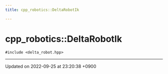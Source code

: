 ```yaml
---
title: cpp_robotics::DeltaRobotIk

---
```


# cpp_robotics::DeltaRobotIk






`#include <delta_robot.hpp>`

-------------------------------

Updated on 2022-09-25 at 23:20:38 +0900